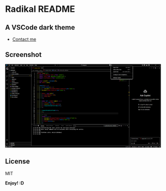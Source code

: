 # Radikal README

## A VSCode dark theme

- [Contact me](mailto:lemz42@outlook.com)

## Screenshot

![Screenshot](https://github.com/AM4730/Radikal-VSC-theme/blob/master/images/screen_radikal.webp?raw=true)

## License

MIT

**Enjoy! :D**
